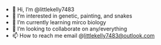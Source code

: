 - 👋 Hi, I’m @littlekelly7483
- 👀 I’m interested in genetic, painting, and snakes
- 🌱 I’m currently learning mirco biology
- 💞️ I’m looking to collaborate on any/everything
- 📫 How to reach me email @littlekelly7483@outlook.com

<!---
littlekelly7483/littlekelly7483 is a ✨ special ✨ repository because its `README.md` (this file) appears on your GitHub profile.
You can click the Preview link to take a look at your changes.
--->
